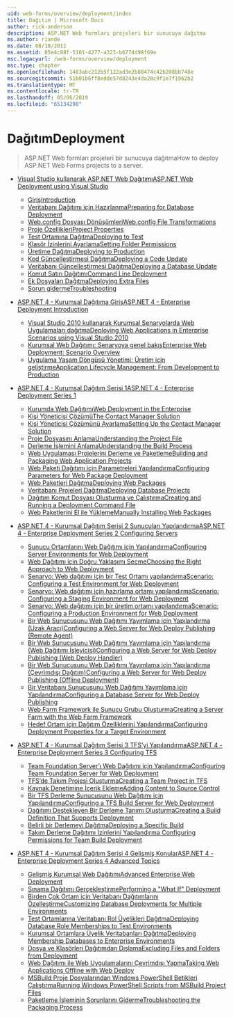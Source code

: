 ```yaml
---
uid: web-forms/overview/deployment/index
title: Dağıtım | Microsoft Docs
author: rick-anderson
description: ASP.NET Web formları projeleri bir sunucuya dağıtma
ms.author: riande
ms.date: 08/18/2011
ms.assetid: 05e4c88f-5101-4277-a323-b6774d98f69e
msc.legacyurl: /web-forms/overview/deployment
msc.type: chapter
ms.openlocfilehash: 1483abc212b5f122ad3e2b88474c42b208bb748e
ms.sourcegitcommit: 51b01b6ff8edde57d8243e4da28c9f1e7f1962b2
ms.translationtype: MT
ms.contentlocale: tr-TR
ms.lasthandoff: 05/06/2019
ms.locfileid: "65134298"
---
```

# <a name="deployment"></a><span data-ttu-id="3f951-103">Dağıtım</span><span class="sxs-lookup"><span data-stu-id="3f951-103">Deployment</span></span>

> <span data-ttu-id="3f951-104">ASP.NET Web formları projeleri bir sunucuya dağıtma</span><span class="sxs-lookup"><span data-stu-id="3f951-104">How to deploy ASP.NET Web Forms projects to a server.</span></span>

- [<span data-ttu-id="3f951-105">Visual Studio kullanarak ASP.NET Web Dağıtımı</span><span class="sxs-lookup"><span data-stu-id="3f951-105">ASP.NET Web Deployment using Visual Studio</span></span>](visual-studio-web-deployment/index.md)

    - [<span data-ttu-id="3f951-106">Giriş</span><span class="sxs-lookup"><span data-stu-id="3f951-106">Introduction</span></span>](visual-studio-web-deployment/introduction.md)
    - [<span data-ttu-id="3f951-107">Veritabanı Dağıtımı için Hazırlanma</span><span class="sxs-lookup"><span data-stu-id="3f951-107">Preparing for Database Deployment</span></span>](visual-studio-web-deployment/preparing-databases.md)
    - [<span data-ttu-id="3f951-108">Web.config Dosyası Dönüşümleri</span><span class="sxs-lookup"><span data-stu-id="3f951-108">Web.config File Transformations</span></span>](visual-studio-web-deployment/web-config-transformations.md)
    - [<span data-ttu-id="3f951-109">Proje Özellikleri</span><span class="sxs-lookup"><span data-stu-id="3f951-109">Project Properties</span></span>](visual-studio-web-deployment/project-properties.md)
    - [<span data-ttu-id="3f951-110">Test Ortamına Dağıtma</span><span class="sxs-lookup"><span data-stu-id="3f951-110">Deploying to Test</span></span>](visual-studio-web-deployment/deploying-to-iis.md)
    - [<span data-ttu-id="3f951-111">Klasör İzinlerini Ayarlama</span><span class="sxs-lookup"><span data-stu-id="3f951-111">Setting Folder Permissions</span></span>](visual-studio-web-deployment/setting-folder-permissions.md)
    - [<span data-ttu-id="3f951-112">Üretime Dağıtma</span><span class="sxs-lookup"><span data-stu-id="3f951-112">Deploying to Production</span></span>](visual-studio-web-deployment/deploying-to-production.md)
    - [<span data-ttu-id="3f951-113">Kod Güncelleştirmesi Dağıtma</span><span class="sxs-lookup"><span data-stu-id="3f951-113">Deploying a Code Update</span></span>](visual-studio-web-deployment/deploying-a-code-update.md)
    - [<span data-ttu-id="3f951-114">Veritabanı Güncelleştirmesi Dağıtma</span><span class="sxs-lookup"><span data-stu-id="3f951-114">Deploying a Database Update</span></span>](visual-studio-web-deployment/deploying-a-database-update.md)
    - [<span data-ttu-id="3f951-115">Komut Satırı Dağıtımı</span><span class="sxs-lookup"><span data-stu-id="3f951-115">Command Line Deployment</span></span>](visual-studio-web-deployment/command-line-deployment.md)
    - [<span data-ttu-id="3f951-116">Ek Dosyaları Dağıtma</span><span class="sxs-lookup"><span data-stu-id="3f951-116">Deploying Extra Files</span></span>](visual-studio-web-deployment/deploying-extra-files.md)
    - [<span data-ttu-id="3f951-117">Sorun giderme</span><span class="sxs-lookup"><span data-stu-id="3f951-117">Troubleshooting</span></span>](visual-studio-web-deployment/troubleshooting.md)
- [<span data-ttu-id="3f951-118">ASP.NET 4 - Kurumsal Dağıtıma Giriş</span><span class="sxs-lookup"><span data-stu-id="3f951-118">ASP.NET 4 - Enterprise Deployment Introduction</span></span>](deploying-web-applications-in-enterprise-scenarios/index.md)

    - [<span data-ttu-id="3f951-119">Visual Studio 2010 kullanarak Kurumsal Senaryolarda Web Uygulamaları dağıtma</span><span class="sxs-lookup"><span data-stu-id="3f951-119">Deploying Web Applications in Enterprise Scenarios using Visual Studio 2010</span></span>](deploying-web-applications-in-enterprise-scenarios/deploying-web-applications-in-enterprise-scenarios.md)
    - [<span data-ttu-id="3f951-120">Kurumsal Web Dağıtımı: Senaryoya genel bakış</span><span class="sxs-lookup"><span data-stu-id="3f951-120">Enterprise Web Deployment: Scenario Overview</span></span>](deploying-web-applications-in-enterprise-scenarios/enterprise-web-deployment-scenario-overview.md)
    - [<span data-ttu-id="3f951-121">Uygulama Yaşam Döngüsü Yönetimi: Üretim için geliştirme</span><span class="sxs-lookup"><span data-stu-id="3f951-121">Application Lifecycle Management: From Development to Production</span></span>](deploying-web-applications-in-enterprise-scenarios/application-lifecycle-management-from-development-to-production.md)
- [<span data-ttu-id="3f951-122">ASP.NET 4 - Kurumsal Dağıtım Serisi 1</span><span class="sxs-lookup"><span data-stu-id="3f951-122">ASP.NET 4 - Enterprise Deployment Series 1</span></span>](web-deployment-in-the-enterprise/index.md)

    - [<span data-ttu-id="3f951-123">Kurumda Web Dağıtımı</span><span class="sxs-lookup"><span data-stu-id="3f951-123">Web Deployment in the Enterprise</span></span>](web-deployment-in-the-enterprise/web-deployment-in-the-enterprise.md)
    - [<span data-ttu-id="3f951-124">Kişi Yöneticisi Çözümü</span><span class="sxs-lookup"><span data-stu-id="3f951-124">The Contact Manager Solution</span></span>](web-deployment-in-the-enterprise/the-contact-manager-solution.md)
    - [<span data-ttu-id="3f951-125">Kişi Yöneticisi Çözümünü Ayarlama</span><span class="sxs-lookup"><span data-stu-id="3f951-125">Setting Up the Contact Manager Solution</span></span>](web-deployment-in-the-enterprise/setting-up-the-contact-manager-solution.md)
    - [<span data-ttu-id="3f951-126">Proje Dosyasını Anlama</span><span class="sxs-lookup"><span data-stu-id="3f951-126">Understanding the Project File</span></span>](web-deployment-in-the-enterprise/understanding-the-project-file.md)
    - [<span data-ttu-id="3f951-127">Derleme İşlemini Anlama</span><span class="sxs-lookup"><span data-stu-id="3f951-127">Understanding the Build Process</span></span>](web-deployment-in-the-enterprise/understanding-the-build-process.md)
    - [<span data-ttu-id="3f951-128">Web Uygulaması Projelerini Derleme ve Paketleme</span><span class="sxs-lookup"><span data-stu-id="3f951-128">Building and Packaging Web Application Projects</span></span>](web-deployment-in-the-enterprise/building-and-packaging-web-application-projects.md)
    - [<span data-ttu-id="3f951-129">Web Paketi Dağıtımı için Parametreleri Yapılandırma</span><span class="sxs-lookup"><span data-stu-id="3f951-129">Configuring Parameters for Web Package Deployment</span></span>](web-deployment-in-the-enterprise/configuring-parameters-for-web-package-deployment.md)
    - [<span data-ttu-id="3f951-130">Web Paketleri Dağıtma</span><span class="sxs-lookup"><span data-stu-id="3f951-130">Deploying Web Packages</span></span>](web-deployment-in-the-enterprise/deploying-web-packages.md)
    - [<span data-ttu-id="3f951-131">Veritabanı Projeleri Dağıtma</span><span class="sxs-lookup"><span data-stu-id="3f951-131">Deploying Database Projects</span></span>](web-deployment-in-the-enterprise/deploying-database-projects.md)
    - [<span data-ttu-id="3f951-132">Dağıtım Komut Dosyası Oluşturma ve Çalıştırma</span><span class="sxs-lookup"><span data-stu-id="3f951-132">Creating and Running a Deployment Command File</span></span>](web-deployment-in-the-enterprise/creating-and-running-a-deployment-command-file.md)
    - [<span data-ttu-id="3f951-133">Web Paketlerini El ile Yükleme</span><span class="sxs-lookup"><span data-stu-id="3f951-133">Manually Installing Web Packages</span></span>](web-deployment-in-the-enterprise/manually-installing-web-packages.md)
- [<span data-ttu-id="3f951-134">ASP.NET 4 - Kurumsal Dağıtım Serisi 2 Sunucuları Yapılandırma</span><span class="sxs-lookup"><span data-stu-id="3f951-134">ASP.NET 4 - Enterprise Deployment Series 2 Configuring Servers</span></span>](configuring-server-environments-for-web-deployment/index.md)

    - [<span data-ttu-id="3f951-135">Sunucu Ortamlarını Web Dağıtımı için Yapılandırma</span><span class="sxs-lookup"><span data-stu-id="3f951-135">Configuring Server Environments for Web Deployment</span></span>](configuring-server-environments-for-web-deployment/configuring-server-environments-for-web-deployment.md)
    - [<span data-ttu-id="3f951-136">Web Dağıtımı için Doğru Yaklaşımı Seçme</span><span class="sxs-lookup"><span data-stu-id="3f951-136">Choosing the Right Approach to Web Deployment</span></span>](configuring-server-environments-for-web-deployment/choosing-the-right-approach-to-web-deployment.md)
    - [<span data-ttu-id="3f951-137">Senaryo: Web dağıtımı için bir Test Ortamı yapılandırma</span><span class="sxs-lookup"><span data-stu-id="3f951-137">Scenario: Configuring a Test Environment for Web Deployment</span></span>](configuring-server-environments-for-web-deployment/scenario-configuring-a-test-environment-for-web-deployment.md)
    - [<span data-ttu-id="3f951-138">Senaryo: Web dağıtımı için hazırlama ortamı yapılandırma</span><span class="sxs-lookup"><span data-stu-id="3f951-138">Scenario: Configuring a Staging Environment for Web Deployment</span></span>](configuring-server-environments-for-web-deployment/scenario-configuring-a-staging-environment-for-web-deployment.md)
    - [<span data-ttu-id="3f951-139">Senaryo: Web dağıtımı için bir üretim ortamı yapılandırma</span><span class="sxs-lookup"><span data-stu-id="3f951-139">Scenario: Configuring a Production Environment for Web Deployment</span></span>](configuring-server-environments-for-web-deployment/scenario-configuring-a-production-environment-for-web-deployment.md)
    - [<span data-ttu-id="3f951-140">Bir Web Sunucusunu Web Dağıtımı Yayımlama için Yapılandırma (Uzak Aracı)</span><span class="sxs-lookup"><span data-stu-id="3f951-140">Configuring a Web Server for Web Deploy Publishing (Remote Agent)</span></span>](configuring-server-environments-for-web-deployment/configuring-a-web-server-for-web-deploy-publishing-remote-agent.md)
    - [<span data-ttu-id="3f951-141">Bir Web Sunucusunu Web Dağıtımı Yayımlama için Yapılandırma (Web Dağıtımı İşleyicisi)</span><span class="sxs-lookup"><span data-stu-id="3f951-141">Configuring a Web Server for Web Deploy Publishing (Web Deploy Handler)</span></span>](configuring-server-environments-for-web-deployment/configuring-a-web-server-for-web-deploy-publishing-web-deploy-handler.md)
    - [<span data-ttu-id="3f951-142">Bir Web Sunucusunu Web Dağıtımı Yayımlama için Yapılandırma (Çevrimdışı Dağıtım)</span><span class="sxs-lookup"><span data-stu-id="3f951-142">Configuring a Web Server for Web Deploy Publishing (Offline Deployment)</span></span>](configuring-server-environments-for-web-deployment/configuring-a-web-server-for-web-deploy-publishing-offline-deployment.md)
    - [<span data-ttu-id="3f951-143">Bir Veritabanı Sunucusunu Web Dağıtımı Yayımlama için Yapılandırma</span><span class="sxs-lookup"><span data-stu-id="3f951-143">Configuring a Database Server for Web Deploy Publishing</span></span>](configuring-server-environments-for-web-deployment/configuring-a-database-server-for-web-deploy-publishing.md)
    - [<span data-ttu-id="3f951-144">Web Farm Framework ile Sunucu Grubu Oluşturma</span><span class="sxs-lookup"><span data-stu-id="3f951-144">Creating a Server Farm with the Web Farm Framework</span></span>](configuring-server-environments-for-web-deployment/creating-a-server-farm-with-the-web-farm-framework.md)
    - [<span data-ttu-id="3f951-145">Hedef Ortam için Dağıtım Özelliklerini Yapılandırma</span><span class="sxs-lookup"><span data-stu-id="3f951-145">Configuring Deployment Properties for a Target Environment</span></span>](configuring-server-environments-for-web-deployment/configuring-deployment-properties-for-a-target-environment.md)
- [<span data-ttu-id="3f951-146">ASP.NET 4 - Kurumsal Dağıtım Serisi 3 TFS’yi Yapılandırma</span><span class="sxs-lookup"><span data-stu-id="3f951-146">ASP.NET 4 - Enterprise Deployment Series 3 Configuring TFS</span></span>](configuring-team-foundation-server-for-web-deployment/index.md)

    - [<span data-ttu-id="3f951-147">Team Foundation Server’ı Web Dağıtımı için Yapılandırma</span><span class="sxs-lookup"><span data-stu-id="3f951-147">Configuring Team Foundation Server for Web Deployment</span></span>](configuring-team-foundation-server-for-web-deployment/configuring-team-foundation-server-for-web-deployment.md)
    - [<span data-ttu-id="3f951-148">TFS’de Takım Projesi Oluşturma</span><span class="sxs-lookup"><span data-stu-id="3f951-148">Creating a Team Project in TFS</span></span>](configuring-team-foundation-server-for-web-deployment/creating-a-team-project-in-tfs.md)
    - [<span data-ttu-id="3f951-149">Kaynak Denetimine İçerik Ekleme</span><span class="sxs-lookup"><span data-stu-id="3f951-149">Adding Content to Source Control</span></span>](configuring-team-foundation-server-for-web-deployment/adding-content-to-source-control.md)
    - [<span data-ttu-id="3f951-150">Bir TFS Derleme Sunucusunu Web Dağıtımı için Yapılandırma</span><span class="sxs-lookup"><span data-stu-id="3f951-150">Configuring a TFS Build Server for Web Deployment</span></span>](configuring-team-foundation-server-for-web-deployment/configuring-a-tfs-build-server-for-web-deployment.md)
    - [<span data-ttu-id="3f951-151">Dağıtımı Destekleyen Bir Derleme Tanımı Oluşturma</span><span class="sxs-lookup"><span data-stu-id="3f951-151">Creating a Build Definition That Supports Deployment</span></span>](configuring-team-foundation-server-for-web-deployment/creating-a-build-definition-that-supports-deployment.md)
    - [<span data-ttu-id="3f951-152">Belirli bir Derlemeyi Dağıtma</span><span class="sxs-lookup"><span data-stu-id="3f951-152">Deploying a Specific Build</span></span>](configuring-team-foundation-server-for-web-deployment/deploying-a-specific-build.md)
    - [<span data-ttu-id="3f951-153">Takım Derleme Dağıtımı İzinlerini Yapılandırma </span><span class="sxs-lookup"><span data-stu-id="3f951-153">Configuring Permissions for Team Build Deployment</span></span>](configuring-team-foundation-server-for-web-deployment/configuring-permissions-for-team-build-deployment.md)
- [<span data-ttu-id="3f951-154">ASP.NET 4 - Kurumsal Dağıtım Serisi 4 Gelişmiş Konular</span><span class="sxs-lookup"><span data-stu-id="3f951-154">ASP.NET 4 - Enterprise Deployment Series 4 Advanced Topics</span></span>](advanced-enterprise-web-deployment/index.md)

    - [<span data-ttu-id="3f951-155">Gelişmiş Kurumsal Web Dağıtımı</span><span class="sxs-lookup"><span data-stu-id="3f951-155">Advanced Enterprise Web Deployment</span></span>](advanced-enterprise-web-deployment/advanced-enterprise-web-deployment.md)
    - [<span data-ttu-id="3f951-156">Sınama Dağıtımı Gerçekleştirme</span><span class="sxs-lookup"><span data-stu-id="3f951-156">Performing a "What If" Deployment</span></span>](advanced-enterprise-web-deployment/performing-a-what-if-deployment.md)
    - [<span data-ttu-id="3f951-157">Birden Çok Ortam için Veritabanı Dağıtımlarını Özelleştirme</span><span class="sxs-lookup"><span data-stu-id="3f951-157">Customizing Database Deployments for Multiple Environments</span></span>](advanced-enterprise-web-deployment/customizing-database-deployments-for-multiple-environments.md)
    - [<span data-ttu-id="3f951-158">Test Ortamlarına Veritabanı Rol Üyelikleri Dağıtma</span><span class="sxs-lookup"><span data-stu-id="3f951-158">Deploying Database Role Memberships to Test Environments</span></span>](advanced-enterprise-web-deployment/deploying-database-role-memberships-to-test-environments.md)
    - [<span data-ttu-id="3f951-159">Kurumsal Ortamlara Üyelik Veritabanları Dağıtma</span><span class="sxs-lookup"><span data-stu-id="3f951-159">Deploying Membership Databases to Enterprise Environments</span></span>](advanced-enterprise-web-deployment/deploying-membership-databases-to-enterprise-environments.md)
    - [<span data-ttu-id="3f951-160">Dosya ve Klasörleri Dağıtımdan Dışlama</span><span class="sxs-lookup"><span data-stu-id="3f951-160">Excluding Files and Folders from Deployment</span></span>](advanced-enterprise-web-deployment/excluding-files-and-folders-from-deployment.md)
    - [<span data-ttu-id="3f951-161">Web Dağıtımı ile Web Uygulamalarını Çevrimdışı Yapma</span><span class="sxs-lookup"><span data-stu-id="3f951-161">Taking Web Applications Offline with Web Deploy</span></span>](advanced-enterprise-web-deployment/taking-web-applications-offline-with-web-deploy.md)
    - [<span data-ttu-id="3f951-162">MSBuild Proje Dosyalarından Windows PowerShell Betikleri Çalıştırma</span><span class="sxs-lookup"><span data-stu-id="3f951-162">Running Windows PowerShell Scripts from MSBuild Project Files</span></span>](advanced-enterprise-web-deployment/running-windows-powershell-scripts-from-msbuild-project-files.md)
    - [<span data-ttu-id="3f951-163">Paketleme İşleminin Sorunlarını Giderme</span><span class="sxs-lookup"><span data-stu-id="3f951-163">Troubleshooting the Packaging Process</span></span>](advanced-enterprise-web-deployment/troubleshooting-the-packaging-process.md)
